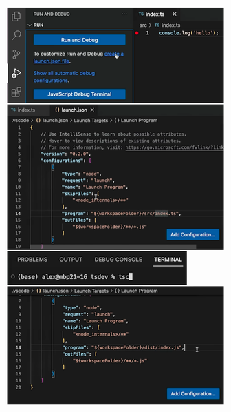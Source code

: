 ![[1]Create a launch.json file](image.png)
![[2]Create a launch.json file (wrong config)](image-1.png) 
![[3]Create a launch.json file - run 'tsc' to create our transpiled js & source map files in the specified folder according to tsconfig.json](image-2.png)
![[4]Create a launch.json file (correct config)](image-3.png)